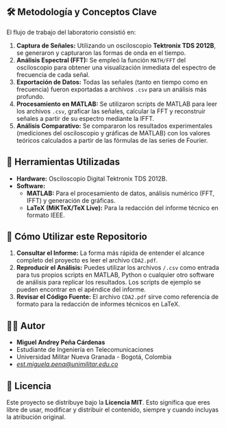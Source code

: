 

## 🛠️ Metodología y Conceptos Clave

El flujo de trabajo del laboratorio consistió en:
1.  **Captura de Señales:** Utilizando un osciloscopio **Tektronix TDS 2012B**, se generaron y capturaron las formas de onda en el tiempo.
2.  **Análisis Espectral (FFT):** Se empleó la función `MATH/FFT` del osciloscopio para obtener una visualización inmediata del espectro de frecuencia de cada señal.
3.  **Exportación de Datos:** Todas las señales (tanto en tiempo como en frecuencia) fueron exportadas a archivos `.csv` para un análisis más profundo.
4.  **Procesamiento en MATLAB:** Se utilizaron scripts de MATLAB para leer los archivos `.csv`, graficar las señales, calcular la FFT y reconstruir señales a partir de su espectro mediante la IFFT.
5.  **Análisis Comparativo:** Se compararon los resultados experimentales (mediciones del osciloscopio y gráficas de MATLAB) con los valores teóricos calculados a partir de las fórmulas de las series de Fourier.

## 🔧 Herramientas Utilizadas

-   **Hardware:** Osciloscopio Digital Tektronix TDS 2012B.
-   **Software:**
    -   **MATLAB:** Para el procesamiento de datos, análisis numérico (FFT, IFFT) y generación de gráficas.
    -   **LaTeX (MiKTeX/TeX Live):** Para la redacción del informe técnico en formato IEEE.

## 🚀 Cómo Utilizar este Repositorio

1.  **Consultar el Informe:** La forma más rápida de entender el alcance completo del proyecto es leer el archivo `CDA2.pdf`.
2.  **Reproducir el Análisis:** Puedes utilizar los archivos `/.csv` como entrada para tus propios scripts en MATLAB, Python o cualquier otro software de análisis para replicar los resultados. Los scripts de ejemplo se pueden encontrar en el apéndice del informe.
3.  **Revisar el Código Fuente:** El archivo `CDA2.pdf` sirve como referencia de formato para la redacción de informes técnicos en LaTeX.

## 👨‍💻 Autor

-   **Miguel Andrey Peña Cárdenas**
-   Estudiante de Ingeniería en Telecomunicaciones
-   Universidad Militar Nueva Granada - Bogotá, Colombia
-   *est.miguela.pena@unimilitar.edu.co*

## 📄 Licencia

Este proyecto se distribuye bajo la **Licencia MIT**. Esto significa que eres libre de usar, modificar y distribuir el contenido, siempre y cuando incluyas la atribución original.
